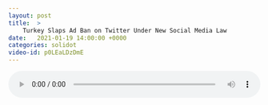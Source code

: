 ```yaml
---
layout: post
title:  >
    Turkey Slaps Ad Ban on Twitter Under New Social Media Law
date:   2021-01-19 14:00:00 +0000
categories: solidot
video-id: p0LEaLDzDmE
---
```


<audio src="/assets/207572ce0920ce472ef33f11bb330568.mp3" style="width: 100%;" controls></audio>

